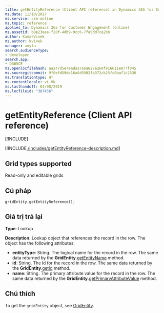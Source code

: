 ```yaml
---
title: getEntityReference (Client API reference) in Dynamics 365 for Customer Engagement| MicrosoftDocs
ms.date: 11/10/2017
ms.service: crm-online
ms.topic: reference
applies_to: Dynamics 365 for Customer Engagement (online)
ms.assetid: b8e23eee-f20f-4db9-9cc6-7fa5dd7ce2bb
author: KumarVivek
ms.author: kvivek
manager: amyla
search.audienceType:
- developer
search.app:
- D365CE
ms.openlocfilehash: aa247d5e7eadaa7a6a627e260f916611e077f045
ms.sourcegitcommit: 9f0efd59de16a6d9902fa372cb25fc0baf1c2838
ms.translationtype: HT
ms.contentlocale: vi-VN
ms.lasthandoff: 01/08/2019
ms.locfileid: "387456"
---
```

# <a name="getentityreference-client-api-reference"></a>getEntityReference (Client API reference)

[!INCLUDE[](../../../../../includes/cc_applies_to_update_9_0_0.md)]

[!INCLUDE[./includes/getEntityReference-description.md](./includes/getEntityReference-description.md)]

## <a name="grid-types-supported"></a>Grid types supported

Read-only and editable grids

## <a name="syntax"></a>Cú pháp

`gridEntity.getEntityReference();`

## <a name="return-value"></a>Giá trị trả lại

**Type**: Lookup

**Description**: Lookup object that references the record in the row. The object has the following attributes:
- **entityType**: String. The logical name for the record in the row. The same data returned by the **GridEntity**.[getEntityName](getEntityName.md) method.
- **id**: String. The Id for the record in the row. The same data returned by the **GridEntity**.[getId](getId.md) method.
- **name**: String. The primary attribute value for the record in the row. The same data returned by the **GridEntity**.[getPrimaryAttributeValue](getPrimaryAttributeValue.md) method.

## <a name="remarks"></a>Chú thích

To get the `gridEntity` object, see [GridEntity](../gridentity.md). 

